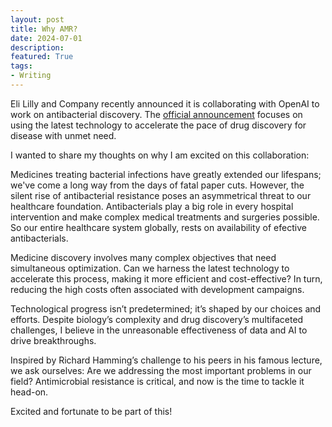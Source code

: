 ```yaml
---
layout: post
title: Why AMR?
date: 2024-07-01
description:
featured: True
tags:
- Writing
---
```


Eli Lilly and Company recently announced it is collaborating with OpenAI to work on antibacterial discovery. The [official announcement](https://investor.lilly.com/news-releases/news-release-details/lilly-collaborates-openai-discover-novel-medicines-treat-drug) focuses on using the latest technology to accelerate the pace of drug discovery for disease with unmet need. 

I wanted to share my thoughts on why I am excited on this collaboration: 

Medicines treating bacterial infections have greatly extended our lifespans; we've come a long way from the days of fatal paper cuts. However, the silent rise of antibacterial resistance poses an asymmetrical threat to our healthcare foundation. Antibacterials play a big role in every hospital intervention and make complex medical treatments and surgeries possible. So our entire healthcare system globally, rests on availability of efective antibacterials. 
  
Medicine discovery involves many complex objectives that need simultaneous optimization. Can we harness the latest technology to accelerate this process, making it more efficient and cost-effective? In turn, reducing the high costs often associated with development campaigns.  
  
Technological progress isn’t predetermined; it’s shaped by our choices and efforts. Despite biology’s complexity and drug discovery’s multifaceted challenges, I believe in the unreasonable effectiveness of data and AI to drive breakthroughs.  
  
Inspired by Richard Hamming’s challenge to his peers in his famous lecture, we ask ourselves: Are we addressing the most important problems in our field? Antimicrobial resistance is critical, and now is the time to tackle it head-on.  
  
Excited and fortunate to be part of this!